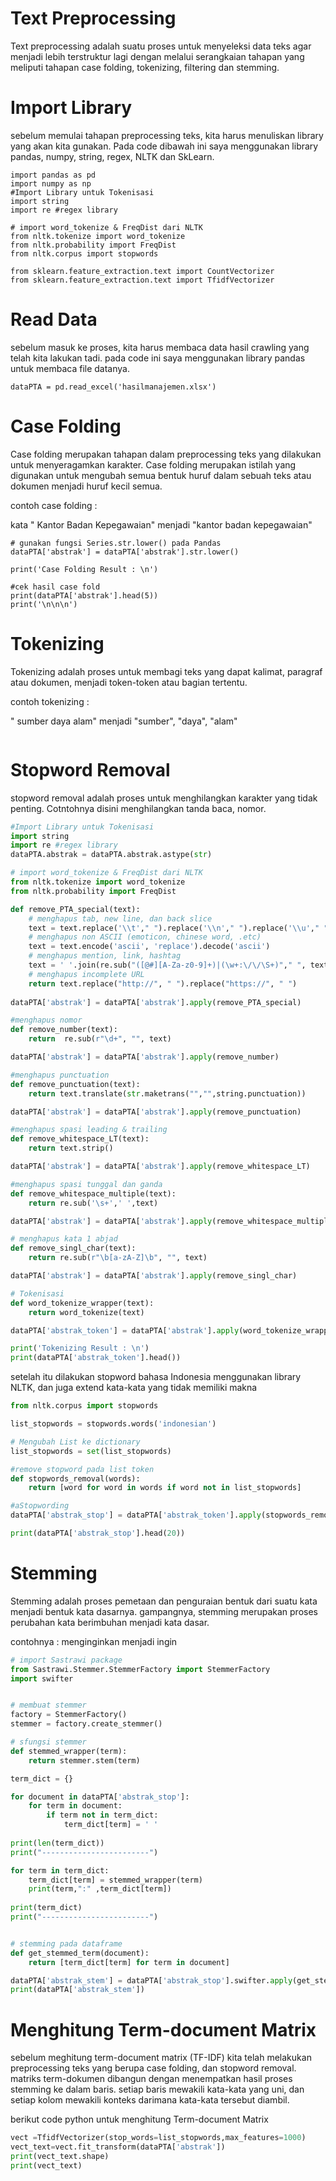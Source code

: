 # Text Preprocessing

Text preprocessing adalah suatu proses untuk menyeleksi data teks agar menjadi lebih terstruktur  lagi dengan melalui serangkaian tahapan yang meliputi tahapan case folding, tokenizing, filtering dan stemming.

# Import Library

sebelum memulai tahapan preprocessing teks, kita harus menuliskan library yang akan kita gunakan.  Pada code dibawah ini saya menggunakan library pandas, numpy, string, regex, NLTK dan SkLearn.

````{tableofcontents}
import pandas as pd
import numpy as np
#Import Library untuk Tokenisasi
import string 
import re #regex library

# import word_tokenize & FreqDist dari NLTK
from nltk.tokenize import word_tokenize 
from nltk.probability import FreqDist
from nltk.corpus import stopwords

from sklearn.feature_extraction.text import CountVectorizer
from sklearn.feature_extraction.text import TfidfVectorizer
````

# Read Data

sebelum masuk ke proses, kita harus membaca data hasil crawling yang telah kita lakukan tadi. pada code ini saya menggunakan library pandas untuk membaca file datanya.

```
dataPTA = pd.read_excel('hasilmanajemen.xlsx')
```

# Case Folding

Case folding merupakan tahapan dalam preprocessing teks yang dilakukan untuk menyeragamkan karakter. Case folding merupakan istilah yang digunakan untuk mengubah semua bentuk huruf dalam sebuah teks atau dokumen menjadi huruf kecil semua. 

contoh case folding :

kata " Kantor Badan Kepegawaian" menjadi "kantor badan kepegawaian"

```
# gunakan fungsi Series.str.lower() pada Pandas
dataPTA['abstrak'] = dataPTA['abstrak'].str.lower()

print('Case Folding Result : \n')

#cek hasil case fold
print(dataPTA['abstrak'].head(5))
print('\n\n\n')
```

# Tokenizing

Tokenizing adalah proses untuk membagi teks yang dapat kalimat, paragraf atau dokumen, menjadi token-token atau bagian tertentu.

contoh tokenizing :

" sumber daya alam" menjadi "sumber", "daya", "alam"

```

```



# Stopword Removal

stopword removal adalah proses untuk menghilangkan karakter yang tidak penting. Cotntohnya disini menghilangkan tanda baca, nomor.

```python
#Import Library untuk Tokenisasi
import string 
import re #regex library
dataPTA.abstrak = dataPTA.abstrak.astype(str)

# import word_tokenize & FreqDist dari NLTK
from nltk.tokenize import word_tokenize 
from nltk.probability import FreqDist

def remove_PTA_special(text):
    # menghapus tab, new line, dan back slice
    text = text.replace('\\t'," ").replace('\\n'," ").replace('\\u'," ").replace('\\',"")
    # menghapus non ASCII (emoticon, chinese word, .etc)
    text = text.encode('ascii', 'replace').decode('ascii')
    # menghapus mention, link, hashtag
    text = ' '.join(re.sub("([@#][A-Za-z0-9]+)|(\w+:\/\/\S+)"," ", text).split())
    # menghapus incomplete URL
    return text.replace("http://", " ").replace("https://", " ")
                
dataPTA['abstrak'] = dataPTA['abstrak'].apply(remove_PTA_special)

#menghapus nomor
def remove_number(text):
    return  re.sub(r"\d+", "", text)

dataPTA['abstrak'] = dataPTA['abstrak'].apply(remove_number)

#menghapus punctuation
def remove_punctuation(text):
    return text.translate(str.maketrans("","",string.punctuation))

dataPTA['abstrak'] = dataPTA['abstrak'].apply(remove_punctuation)

#menghapus spasi leading & trailing
def remove_whitespace_LT(text):
    return text.strip()

dataPTA['abstrak'] = dataPTA['abstrak'].apply(remove_whitespace_LT)

#menghapus spasi tunggal dan ganda
def remove_whitespace_multiple(text):
    return re.sub('\s+',' ',text)

dataPTA['abstrak'] = dataPTA['abstrak'].apply(remove_whitespace_multiple)

# menghapus kata 1 abjad
def remove_singl_char(text):
    return re.sub(r"\b[a-zA-Z]\b", "", text)

dataPTA['abstrak'] = dataPTA['abstrak'].apply(remove_singl_char)

# Tokenisasi
def word_tokenize_wrapper(text):
    return word_tokenize(text)

dataPTA['abstrak_token'] = dataPTA['abstrak'].apply(word_tokenize_wrapper)

print('Tokenizing Result : \n') 
print(dataPTA['abstrak_token'].head())
```

setelah itu dilakukan stopword bahasa Indonesia menggunakan library NLTK, dan juga extend kata-kata yang tidak memiliki makna

```python
from nltk.corpus import stopwords

list_stopwords = stopwords.words('indonesian')

# Mengubah List ke dictionary
list_stopwords = set(list_stopwords)

#remove stopword pada list token
def stopwords_removal(words):
    return [word for word in words if word not in list_stopwords]

#aStopwording
dataPTA['abstrak_stop'] = dataPTA['abstrak_token'].apply(stopwords_removal) 

print(dataPTA['abstrak_stop'].head(20))
```

# Stemming

Stemming adalah proses pemetaan dan penguraian bentuk dari suatu kata menjadi bentuk kata dasarnya. gampangnya, stemming merupakan proses perubahan kata berimbuhan menjadi kata dasar.

contohnya : menginginkan menjadi ingin

```python
# import Sastrawi package
from Sastrawi.Stemmer.StemmerFactory import StemmerFactory
import swifter


# membuat stemmer
factory = StemmerFactory()
stemmer = factory.create_stemmer()

# sfungsi stemmer
def stemmed_wrapper(term):
    return stemmer.stem(term)

term_dict = {}

for document in dataPTA['abstrak_stop']:
    for term in document:
        if term not in term_dict:
            term_dict[term] = ' '
            
print(len(term_dict))
print("------------------------")

for term in term_dict:
    term_dict[term] = stemmed_wrapper(term)
    print(term,":" ,term_dict[term])
    
print(term_dict)
print("------------------------")


# stemming pada dataframe
def get_stemmed_term(document):
    return [term_dict[term] for term in document]

dataPTA['abstrak_stem'] = dataPTA['abstrak_stop'].swifter.apply(get_stemmed_term)
print(dataPTA['abstrak_stem'])
```

# Menghitung Term-document Matrix

sebelum meghitung term-document matrix (TF-IDF) kita telah melakukan preprocessing teks yang berupa case folding, dan stopword removal. matriks term-dokumen dibangun dengan menempatkan hasil proses stemming ke dalam baris. setiap baris mewakili kata-kata yang uni, dan setiap kolom mewakili konteks darimana kata-kata tersebut diambil.

berikut code python untuk menghitung Term-document Matrix

```python
vect =TfidfVectorizer(stop_words=list_stopwords,max_features=1000) 
vect_text=vect.fit_transform(dataPTA['abstrak'])
print(vect_text.shape)
print(vect_text)
```

